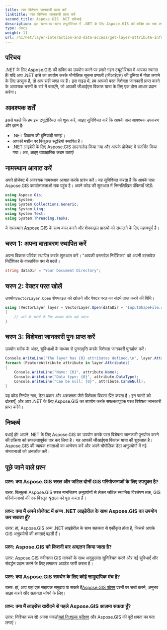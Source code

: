```yaml
---
title: परत विशेषता जानकारी प्राप्त करें
linktitle: परत विशेषता जानकारी प्राप्त करें
second_title: Aspose.GIS .NET एपीआई
description: इस चरण-दर-चरण ट्यूटोरियल में .NET के लिए Aspose.GIS की शक्ति का पता लगाएं। परत विशेषता जानकारी आसानी से प्राप्त करें। अभी अपने मुफ़्त ट्रायल को डाउनलोड करें!
type: docs
weight: 11
url: /hi/net/layer-interaction-and-data-access/get-layer-attribute-information/
---
```

## परिचय
.NET के लिए Aspose.GIS की शक्ति का उपयोग करने पर हमारे गहन ट्यूटोरियल में आपका स्वागत है! यदि आप .NET ढांचे का उपयोग करके भौगोलिक सूचना प्रणाली (जीआईएस) की दुनिया में गोता लगाने के लिए उत्सुक हैं, तो आप सही जगह पर हैं। इस गाइड में, हम आपको परत विशेषता जानकारी प्राप्त करने के आवश्यक चरणों के बारे में बताएंगे, जो आपकी जीआईएस विकास यात्रा के लिए एक ठोस आधार प्रदान करेगा।
## आवश्यक शर्तें
इससे पहले कि हम इस ट्यूटोरियल को शुरू करें, आइए सुनिश्चित करें कि आपके पास आवश्यक उपकरण और ज्ञान है:
- .NET विकास की बुनियादी समझ।
- आपकी मशीन पर विज़ुअल स्टूडियो स्थापित है।
- .NET लाइब्रेरी के लिए Aspose.GIS डाउनलोड किया गया और आपके प्रोजेक्ट में संदर्भित किया गया।
अब, आइए व्यावहारिक कदम उठाएं!
## नामस्थान आयात करें
अपने प्रोजेक्ट में आवश्यक नामस्थान आयात करके प्रारंभ करें। यह सुनिश्चित करता है कि आपके पास Aspose.GIS कार्यात्मकताओं तक पहुंच है। अपने कोड की शुरुआत में निम्नलिखित पंक्तियाँ जोड़ें:
```csharp
using Aspose.Gis;
using System;
using System.Collections.Generic;
using System.Linq;
using System.Text;
using System.Threading.Tasks;
```
ये नामस्थान Aspose.GIS के साथ काम करने और शेपफाइल प्रारूपों को संभालने के लिए महत्वपूर्ण हैं।
## चरण 1: अपना वातावरण स्थापित करें
अपना विकास परिवेश स्थापित करके शुरुआत करें। "आपकी दस्तावेज़ निर्देशिका" को अपनी दस्तावेज़ निर्देशिका के वास्तविक पथ से बदलें।
```csharp
string dataDir = "Your Document Directory";
```
## चरण 2: वेक्टर परत खोलें
 उपयोग`VectorLayer.Open` शेपफाइल को खोलने और वेक्टर परत का संदर्भ प्राप्त करने की विधि।
```csharp
using (VectorLayer layer = VectorLayer.Open(dataDir + "InputShapeFile.shp", Drivers.Shapefile))
{
    // आगे के चरणों के लिए आपका कोड यहां जाएगा
}
```
## चरण 3: विशेषता जानकारी पुनः प्राप्त करें
उपयोग ब्लॉक के अंदर, सुविधाओं के माध्यम से पुनरावृत्ति करके विशेषता जानकारी पुनर्प्राप्त करें।
```csharp
Console.WriteLine("The layer has {0} attributes defined.\n", layer.Attributes.Count);
foreach (FeatureAttribute attribute in layer.Attributes)
{
    Console.WriteLine("Name: {0}", attribute.Name);
    Console.WriteLine("Data type: {0}", attribute.DataType);
    Console.WriteLine("Can be null: {0}", attribute.CanBeNull);
}
```
यह कोड स्निपेट नाम, डेटा प्रकार और अशक्तता जैसे विशेषता विवरण प्रिंट करता है।
इन चरणों को दोहराएँ, और आप .NET के लिए Aspose.GIS का उपयोग करके सफलतापूर्वक परत विशेषता जानकारी प्राप्त करेंगे।
## निष्कर्ष
बधाई हो! आपने .NET के लिए Aspose.GIS का उपयोग करके परत विशेषता जानकारी पुनर्प्राप्त करने की प्रक्रिया को सफलतापूर्वक पार कर लिया है। यह आपकी जीआईएस विकास यात्रा की शुरुआत है। Aspose.GIS की व्यापक क्षमताओं का अन्वेषण करें और अपने भौगोलिक डेटा अनुप्रयोगों में नई संभावनाओं को अनलॉक करें।

## पूछे जाने वाले प्रश्न
### प्रश्न: क्या Aspose.GIS सरल और जटिल दोनों GIS परियोजनाओं के लिए उपयुक्त है?
उत्तर: बिल्कुल! Aspose.GIS सरल मानचित्रण अनुप्रयोगों से लेकर जटिल स्थानिक विश्लेषण तक, GIS परियोजनाओं की एक विस्तृत श्रृंखला को पूरा करता है।
### प्रश्न: क्या मैं अपने प्रोजेक्ट में अन्य .NET लाइब्रेरीज़ के साथ Aspose.GIS का उपयोग कर सकता हूँ?
उत्तर: हां, Aspose.GIS अन्य .NET लाइब्रेरीज़ के साथ सहजता से एकीकृत होता है, जिससे आपके GIS अनुप्रयोगों की क्षमताएं बढ़ती हैं।
### प्रश्न: Aspose.GIS को कितनी बार अद्यतन किया जाता है?
उत्तर: Aspose.GIS नवीनतम GIS मानकों के साथ अनुकूलता सुनिश्चित करने और नई सुविधाएँ और संवर्द्धन प्रदान करने के लिए लगातार अपडेट जारी करता है।
### प्रश्न: क्या Aspose.GIS समर्थन के लिए कोई सामुदायिक मंच है?
 उत्तर: हां, आप यहां एक सहायक समुदाय पा सकते हैं[Aspose.GIS फोरम](https://forum.aspose.com/c/gis/33) प्रश्नों पर चर्चा करने, अनुभव साझा करने और सहायता मांगने के लिए।
### प्रश्न: क्या मैं लाइसेंस खरीदने से पहले Aspose.GIS आज़मा सकता हूँ?
 उत्तर: निश्चित रूप से! अपना पकड़ो[यहां नि:शुल्क परीक्षण](https://releases.aspose.com/) और Aspose.GIS की पूरी क्षमता का पता लगाएं।